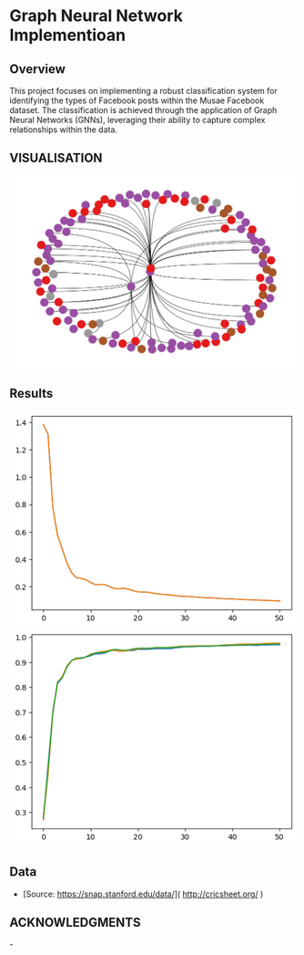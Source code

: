 
# Graph Neural Network Implementioan




## Overview

This project focuses on implementing a robust classification system for identifying the types of Facebook posts within the Musae Facebook dataset. The classification is achieved through the application of Graph Neural Networks (GNNs), leveraging their ability to capture complex relationships within the data.

## VISUALISATION
![](visualisation.png)

## Results

![](https://github.com/chefwork24/Graph_Neural_Networks/blob/main/output.png)
![](https://github.com/chefwork24/Graph_Neural_Networks/blob/main/output_1.png)


## Data

 - [Source: https://snap.stanford.edu/data/]( http://cricsheet.org/ )

## ACKNOWLEDGMENTS
  -[](https://awadrahman.medium.com/hands-on-graph-neural-networks-for-social-network-using-pytorch-30231c130b38)
